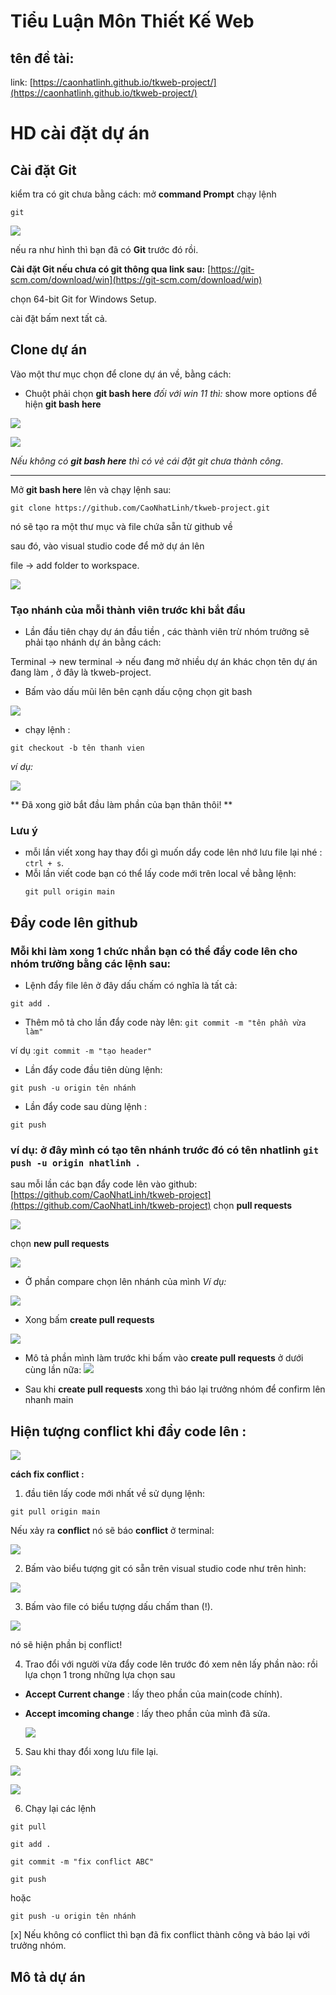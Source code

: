 # Tiểu Luận Môn Thiết Kế Web

## tên đề tài:

link: [https://caonhatlinh.github.io/tkweb-project/](https://caonhatlinh.github.io/tkweb-project/)

# HD cài đặt dự án
## Cài đặt Git
kiểm tra có git chưa bằng cách: 
mở **command Prompt** chạy lệnh
```
git
```
![](./readme-img/img18.png)

nếu ra như hình thì bạn đã có **Git** trước đó rồi.

****Cài đặt Git nếu chưa có git thông qua link sau:****
[https://git-scm.com/download/win](https://git-scm.com/download/win)

chọn 64-bit Git for Windows Setup.

cài đặt bấm next tất cả.
## Clone dự án

 Vào một thư mục chọn để clone dự án về, bằng cách:

- Chuột phải chọn **git bash here**
*đối với win 11 thì:*
show more options để hiện **git bash here**

![](./readme-img/img1.png)

![](./readme-img/img2.png)

_Nếu không có **git bash here** thì có vẻ cái đặt git chưa thành công_.

---

Mở **git bash here** lên và chạy lệnh sau:

```
git clone https://github.com/CaoNhatLinh/tkweb-project.git
```

nó sẽ tạo ra một thư mục và file chứa sẵn từ github về

sau đó, vào visual studio code để mở dự án lên

file -> add folder to workspace.

![](./readme-img/img3.png)

### Tạo nhánh của mỗi thành viên trước khi bắt đầu

- Lần đầu tiên chạy dự án đầu tiền , các thành viên trừ nhóm trưởng sẽ phải tạo nhánh dự án bằng cách:

Terminal -> new terminal -> nếu đang mở nhiều dự án khác chọn tên dự án đang làm , ở đây là tkweb-project.

- Bấm vào dấu mũi lên bên cạnh dấu cộng chọn git bash

![](./readme-img/img5.png)

- chạy lệnh :

```
git checkout -b tên thanh vien
```

*ví dụ:*

![](./readme-img/img4.png)

** Đã xong giờ bắt đầu làm phần của bạn thân thôi! **

### Lưu ý

- mỗi lần viết xong hay thay đổi gì muốn dẩy code lên nhớ lưu file lại nhé : `ctrl + s`.
- Mỗi lần viết code bạn có thể lấy code mới trên local về bằng lệnh:
  ```
  git pull origin main
  ```

## Đẩy code lên github
### Mỗi khi làm xong 1 chức nhắn bạn có thể đẩy code lên cho nhóm trưởng bằng các lệnh sau:

- Lệnh đẩy file lên ở đây dấu chấm có nghĩa là tất cả:
```
git add .
```

- Thêm mô tả cho lần đẩy code này lên:
`git commit -m "tên phần vừa làm" `

ví dụ :`git commit -m "tạo header"`

- Lần đẩy code đầu tiên dùng lệnh:
```
git push -u origin tên nhánh 
```
- Lần đẩy code sau dùng lệnh :
```
git push
```

### ví dụ: ở đây mình có tạo tên nhánh trước đó có tên nhatlinh `git push -u origin nhatlinh `.

sau mỗi lần các bạn đẩy code lên vào github: [https://github.com/CaoNhatLinh/tkweb-project](https://github.com/CaoNhatLinh/tkweb-project)
chọn **pull requests**

![](./readme-img/img6.png)

chọn **new pull requests**

![](./readme-img/img7.png)

- Ở phần compare chọn lên nhánh của mình
*Ví dụ:*

![](./readme-img/img0.png)

- Xong bấm **create pull requests**

![](./readme-img/img8.png)

- Mô tả phần mình làm trước khi bấm vào **create pull requests** ở dưới cùng lần nữa:
![](./readme-img/img9.png)

- Sau khi **create pull requests** xong thì báo lại trưởng nhóm để confirm lên nhanh main

## Hiện tượng conflict khi đẩy code lên :

![](./readme-img/img10.png)

**cách fix conflict :**

1. đầu tiên lấy code mới nhất về sử dụng lệnh:
```
git pull origin main
```

Nếu  xảy ra **conflict** nó sẽ báo **conflict** ở terminal:

![](./readme-img/img11.png)

2. Bấm vào biểu tượng git có sẵn trên visual studio code như trên hình:

![](./readme-img/img12.png)

3. Bấm vào file có biểu tượng dấu chấm than (!).

![](./readme-img/img13.png)

nó sẽ hiện phần bị conflict!

4. Trao đổi với người vừa đẩy code lên trước đó xem nên lấy phần nào:
  rồi lựa chọn 1 trong những lựa chọn sau
- **Accept Current change** : lấy theo phần của main(code chính).
- **Accept imcoming change** : lấy theo phần của mình đã sửa.

  ![](./readme-img/img14.png)

5. Sau khi thay đổi xong lưu file lại.

![](./readme-img/img16.png)

![](./readme-img/img17.png)

6. Chạy lại các lệnh
```
git pull 
```
```
git add .
```
```
git commit -m "fix conflict ABC" 
```
```
git push
``` 
hoặc 
```
git push -u origin tên nhánh
```
[x] Nếu không có conflict thì bạn đã fix conflict thành công và báo lại với trưởng nhóm.

## Mô tả dự án
